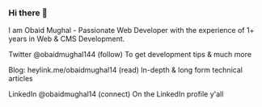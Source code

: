 ### Hi there 👋

I am Obaid Mughal - Passionate Web Developer with the experience of 1+ years in Web & CMS Development.

Twitter @obaidmughal144  (follow) To get development tips & much more

Blog: heylink.me/obaidmughal14 (read) In-depth & long form technical articles

LinkedIn @obaidmughal14 (connect) On the LinkedIn profile y'all


<!--
**obaidmughal14/obaidmughal14** is a ✨ _special_ ✨ repository because its `README.md` (this file) appears on your GitHub profile.

Here are some ideas to get you started:

- 🔭 I’m currently working on ...
- 🌱 I’m currently learning ...
- 👯 I’m looking to collaborate on ...
- 🤔 I’m looking for help with ...
- 💬 Ask me about ...
- 📫 How to reach me: ...
- 😄 Pronouns: ...
- ⚡ Fun fact: ...
-->
